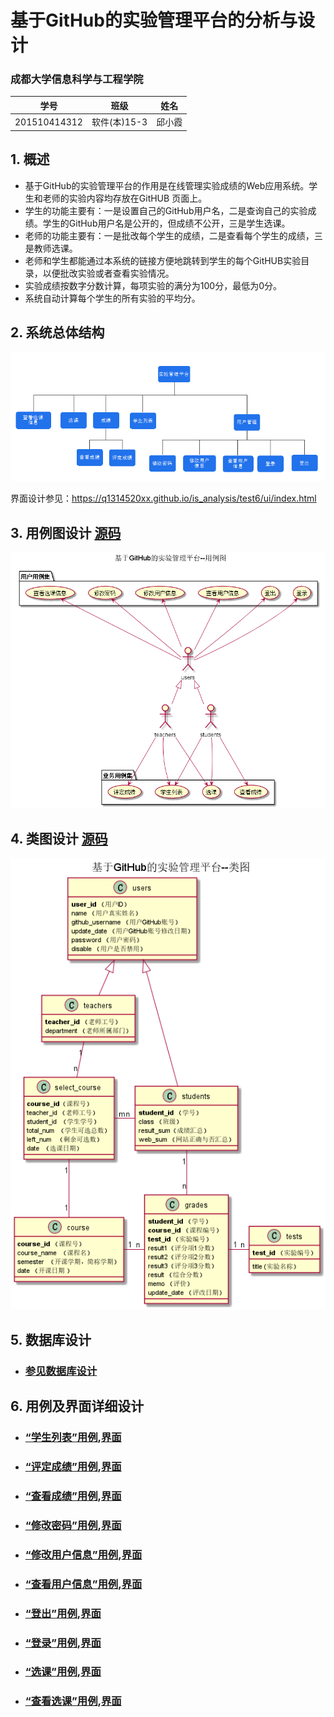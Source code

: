 ﻿<!-- markdownlint-disable MD033-->
<!-- 禁止MD033类型的警告 https://www.npmjs.com/package/markdownlint -->

# 基于GitHub的实验管理平台的分析与设计

### 成都大学信息科学与工程学院

|学号|班级|姓名|
|:-------:|:-------------: | :----------:|
|201510414312|软件(本)15-3|邱小霞|

## 1. 概述
- 基于GitHub的实验管理平台的作用是在线管理实验成绩的Web应用系统。学生和老师的实验内容均存放在GitHUB
页面上。
- 学生的功能主要有：一是设置自己的GitHub用户名，二是查询自己的实验成绩。学生的GitHub用户名是公开的，但成绩不公开，三是学生选课。
- 老师的功能主要有：一是批改每个学生的成绩，二是查看每个学生的成绩，三是教师选课。
- 老师和学生都能通过本系统的链接方便地跳转到学生的每个GitHUB实验目录，以便批改实验或者查看实验情况。
- 实验成绩按数字分数计算，每项实验的满分为100分，最低为0分。
- 系统自动计算每个学生的所有实验的平均分。
    
## 2. 系统总体结构
![](系统总体结构.png)

界面设计参见：https://q1314520xx.github.io/is_analysis/test6/ui/index.html
    
## 3. 用例图设计 [源码](src/UseCase.puml)
![](UseCase.png)

## 4. 类图设计 [源码](src/class.puml)
![](./class.png)

## 5. 数据库设计
- ### [参见数据库设计](./数据库设计.md)

## 6. 用例及界面详细设计
- ### [“学生列表”用例](./用例/学生列表.md),[界面](https://q1314520xx.github.io/is_analysis/test6/ui/index.html)
- ### [“评定成绩”用例](./用例/评定成绩.md),[界面](https://q1314520xx.github.io/is_analysis/test6/ui/评定成绩.html)
- ### [“查看成绩”用例](./用例/查看成绩.md),[界面](https://q1314520xx.github.io/is_analysis/test6/ui/查看成绩.html)
- ### [“修改密码”用例](./用例/修改密码.md),[界面](https://q1314520xx.github.io/is_analysis/test6/ui/顶部菜单.html)
- ### [“修改用户信息”用例](./用例/修改用户信息.md),[界面](https://q1314520xx.github.io/is_analysis/test6/ui/顶部菜单.html)
- ### [“查看用户信息”用例](./用例/查看用户信息.md),[界面](https://q1314520xx.github.io/is_analysis/test6/ui/顶部菜单.html)
- ### [“登出”用例](./用例/登出.md),[界面](https://q1314520xx.github.io/is_analysis/test6/ui/顶部菜单.html)
- ### [“登录”用例](./用例/登录.md),[界面](https://q1314520xx.github.io/is_analysis/test6/ui/登录.html)
- ### [“选课”用例](./用例/选课.md),[界面](https://q1314520xx.github.io/is_analysis/test6/ui/选课.html) 
- ### [“查看选课”用例](./用例/查看选课信息.md),[界面](https://q1314520xx.github.io/is_analysis/test6/ui/查看选课信息.html)  